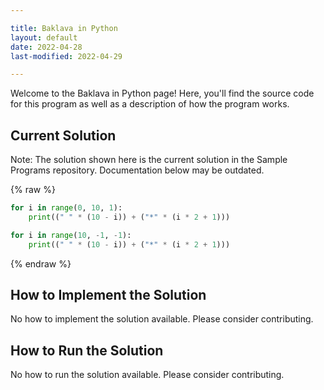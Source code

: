 ```yaml
---

title: Baklava in Python
layout: default
date: 2022-04-28
last-modified: 2022-04-29

---
```


Welcome to the Baklava in Python page! Here, you'll find the source code for this program as well as a description of how the program works.

## Current Solution

Note: The solution shown here is the current solution in the Sample Programs repository. Documentation below may be outdated.

{% raw %}

```Python
for i in range(0, 10, 1):
    print((" " * (10 - i)) + ("*" * (i * 2 + 1)))

for i in range(10, -1, -1):
    print((" " * (10 - i)) + ("*" * (i * 2 + 1)))

```

{% endraw %}

## How to Implement the Solution

No how to implement the solution available. Please consider contributing.

## How to Run the Solution

No how to run the solution available. Please consider contributing.